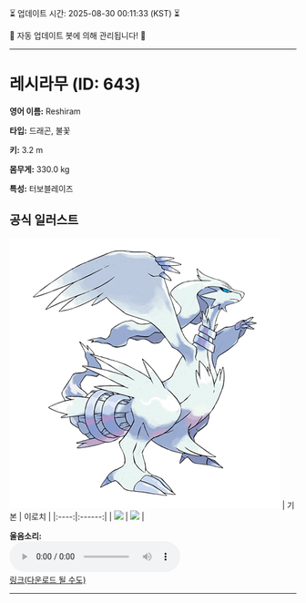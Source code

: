 
⏳ 업데이트 시간: 2025-08-30 00:11:33 (KST) ⏳

🤖 자동 업데이트 봇에 의해 관리됩니다! 🤖

---

# 레시라무 (ID: 643)
**영어 이름:** Reshiram

**타입:** 드래곤, 불꽃

**키:** 3.2 m

**몸무게:** 330.0 kg

**특성:** 터보블레이즈

## 공식 일러스트
![](https://raw.githubusercontent.com/PokeAPI/sprites/master/sprites/pokemon/other/official-artwork/643.png)
| 기본 | 이로치 |
|:----:|:------:|
| <img src="http://play.pokemonshowdown.com/sprites/ani/reshiram.gif" width="200"> | <img src="http://play.pokemonshowdown.com/sprites/ani-shiny/reshiram.gif" width="200"> |

**울음소리:**<br><audio controls src="https://raw.githubusercontent.com/PokeAPI/cries/main/cries/pokemon/latest/643.ogg"></audio><br> [링크(다운로드 될 수도)](https://raw.githubusercontent.com/PokeAPI/cries/main/cries/pokemon/latest/643.ogg)


---
